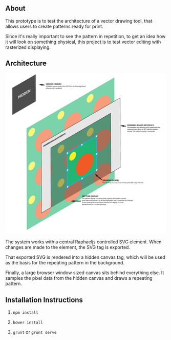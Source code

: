 ## About

This prototype is to test the architecture of a vector drawing tool, that allows users to create patterns ready for print.

Since it's really important to see the pattern in repetition, to get an idea how it will look on something physical, this project is to test vector editing with rasterized displaying.

## Architecture

![Prototype Architecture](architecture.png "The Prototype Architecture")

The system works with a central Raphaeljs controlled SVG element.  When changes are made to the element, the SVG tag is exported.

That exported SVG is rendered into a hidden canvas tag, which will be used as the basis for the repeating pattern in the background.

Finally, a large browser window sized canvas sits behind everything else.  It samples the pixel data from the hidden canvas and draws a repeating pattern.


## Installation Instructions

1. ```npm install```

2. ```bower install```

3. ```grunt``` or ```grunt serve```
